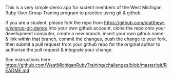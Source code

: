 This is a very simple demo app for sudent members of the West Michigan Ruby User Group Traning program to practice using git & github.

If you are a student, please fork the repo from https://github.com/matthew-p/wmrug-git-demo/ into your own github account, clone the repo onto your development computer, create a new branch, insert your own github name & link within that branch, commit the changes, push the change to your fork, then submit a pull request from your github repo for the original author to authorise the pull request & integrate your change.

See instructions here: https://github.com/WestMichiganRubyTraining/challenges/blob/master/git/README.md
